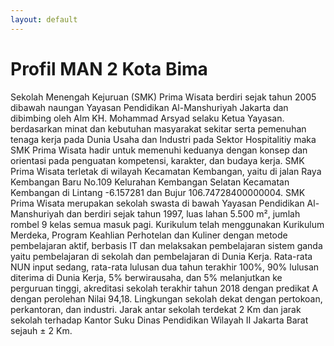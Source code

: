 ```yaml
---
layout: default
---
```


# Profil MAN 2 Kota Bima

Sekolah Menengah Kejuruan (SMK) Prima Wisata berdiri sejak tahun 2005 dibawah naungan Yayasan Pendidikan Al-Manshuriyah Jakarta dan dibimbing oleh Alm KH. Mohammad Arsyad selaku Ketua Yayasan. berdasarkan minat dan kebutuhan masyarakat sekitar serta pemenuhan tenaga kerja pada Dunia Usaha dan Industri pada Sektor Hospitalitiy maka SMK Prima Wisata hadir untuk memenuhi keduanya dengan konsep dan orientasi pada penguatan kompetensi, karakter, dan budaya kerja. SMK Prima Wisata terletak di wilayah Kecamatan Kembangan, yaitu  di jalan Raya Kembangan Baru No.109 Kelurahan Kembangan Selatan Kecamatan Kembangan di Lintang -6.157281 dan Bujur 106.74728400000004. SMK Prima Wisata merupakan sekolah swasta di bawah Yayasan Pendidikan Al-Manshuriyah dan berdiri sejak tahun 1997, luas lahan 5.500 m², jumlah rombel 9 kelas semua masuk pagi. Kurikulum telah menggunakan Kurikulum Merdeka, Program Keahlian Perhotelan dan Kuliner dengan metode pembelajaran aktif, berbasis IT dan melaksakan pembelajaran sistem ganda yaitu pembelajaran di sekolah dan pembelajaran di Dunia Kerja. Rata-rata NUN input sedang, rata-rata lulusan dua tahun terakhir 100%, 90% lulusan diterima di Dunia Kerja, 5% berwirausaha, dan 5% melanjutkan ke perguruan tinggi, akreditasi sekolah terakhir tahun 2018 dengan predikat A dengan perolehan Nilai 94,18. Lingkungan sekolah dekat dengan pertokoan, perkantoran, dan industri. Jarak antar sekolah terdekat 2 Km dan jarak sekolah terhadap Kantor Suku Dinas Pendidikan Wilayah II Jakarta Barat sejauh ± 2 Km.  
